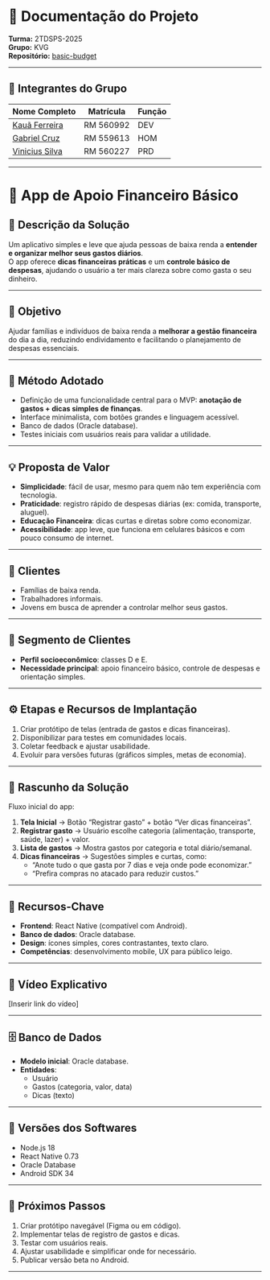 # 📘 Documentação do Projeto

**Turma:** 2TDSPS-2025  
**Grupo:** KVG  
**Repositório:** [basic-budget](https://github.com/fiapppp/basic-budget)

---

## 👥 Integrantes do Grupo

| Nome Completo | Matrícula | Função |
|---------------|-----------|--------|
| [Kauã Ferreira](https://github.com/k-auaferreira) | RM 560992 | DEV    |
| [Gabriel Cruz](https://github.com/gabrielCZz)  | RM 559613 | HOM    |
| [Vinicius Silva](https://github.com/Vi-debu) | RM 560227 | PRD    |

---

# 💸 App de Apoio Financeiro Básico

## 📝 Descrição da Solução

Um aplicativo simples e leve que ajuda pessoas de baixa renda a **entender e organizar melhor seus gastos diários**.  
O app oferece **dicas financeiras práticas** e um **controle básico de despesas**, ajudando o usuário a ter mais clareza sobre como gasta o seu dinheiro.

---

## 🎯 Objetivo
Ajudar famílias e indivíduos de baixa renda a **melhorar a gestão financeira** do dia a dia, reduzindo endividamento e facilitando o planejamento de despesas essenciais.

---

## 🧭 Método Adotado
- Definição de uma funcionalidade central para o MVP: **anotação de gastos + dicas simples de finanças**.  
- Interface minimalista, com botões grandes e linguagem acessível.  
- Banco de dados (Oracle database).  
- Testes iniciais com usuários reais para validar a utilidade.

---

## 💡 Proposta de Valor
- **Simplicidade**: fácil de usar, mesmo para quem não tem experiência com tecnologia.  
- **Praticidade**: registro rápido de despesas diárias (ex: comida, transporte, aluguel).  
- **Educação Financeira**: dicas curtas e diretas sobre como economizar.  
- **Acessibilidade**: app leve, que funciona em celulares básicos e com pouco consumo de internet.

---

## 👤 Clientes
- Famílias de baixa renda.  
- Trabalhadores informais.  
- Jovens em busca de aprender a controlar melhor seus gastos.  

---

## 🧩 Segmento de Clientes
- **Perfil socioeconômico**: classes D e E.  
- **Necessidade principal**: apoio financeiro básico, controle de despesas e orientação simples.  

---

## ⚙️ Etapas e Recursos de Implantação
1. Criar protótipo de telas (entrada de gastos e dicas financeiras). 
2. Disponibilizar para testes em comunidades locais.  
3. Coletar feedback e ajustar usabilidade.  
4. Evoluir para versões futuras (gráficos simples, metas de economia).  

---

## 🧱 Rascunho da Solução
Fluxo inicial do app:  

1. **Tela Inicial** → Botão “Registrar gasto” + botão “Ver dicas financeiras”.  
2. **Registrar gasto** → Usuário escolhe categoria (alimentação, transporte, saúde, lazer) + valor.  
3. **Lista de gastos** → Mostra gastos por categoria e total diário/semanal.  
4. **Dicas financeiras** → Sugestões simples e curtas, como:  
   - “Anote tudo o que gasta por 7 dias e veja onde pode economizar.”  
   - “Prefira compras no atacado para reduzir custos.”  

---

## 🔑 Recursos-Chave
- **Frontend**: React Native (compatível com Android).  
- **Banco de dados**: Oracle database.  
- **Design**: ícones simples, cores contrastantes, texto claro.  
- **Competências**: desenvolvimento mobile, UX para público leigo.  

---

## 🎥 Vídeo Explicativo
[Inserir link do vídeo]

---

## 🗄️ Banco de Dados
- **Modelo inicial**: Oracle database.  
- **Entidades**:  
  - Usuário  
  - Gastos (categoria, valor, data)  
  - Dicas (texto)  

---

## 🧮 Versões dos Softwares
- Node.js 18  
- React Native 0.73  
- Oracle Database 
- Android SDK 34  

---

## 🚀 Próximos Passos
1. Criar protótipo navegável (Figma ou em código).  
2. Implementar telas de registro de gastos e dicas.  
3. Testar com usuários reais.  
4. Ajustar usabilidade e simplificar onde for necessário.  
5. Publicar versão beta no Android.  

---
